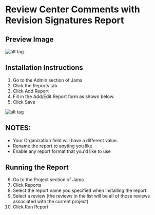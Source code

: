 # Review Center Comments with Revision Signatures Report
## Preview Image
![alt tag](https://github.com/jamasoftware-ps/Community-Reports/blob/master/Review%20Center%20Reports/Review%20Center%20Comments%20Revision%20Signature%20Report/RC_Comments_by_Revision_with_Signature_Preview.png)

## Installation Instructions
1. Go to the Admin section of Jama
2. Click the Reports tab
3. Click Add Report
4. Fill in the Add/Edit Report form as shown below.
5. Click Save

![alt tag](https://github.com/jamasoftware-ps/Community-Reports/blob/master/Review%20Center%20Reports/Review%20Center%20Comments%20Revision%20Signature%20Report/report_config.png)

## NOTES: 
- Your Organization field will have a different value.  
- Rename the report to anyting you like
- Enable any report format that you'd like to use

## Running the Report
6. Go to the Project section of Jama
7. Click Reports
8. Select the report name you specified when installing the report.
9. Select a review (the reviews in the list will be all of those reviews associated with the current project)
9. Click Run Report
